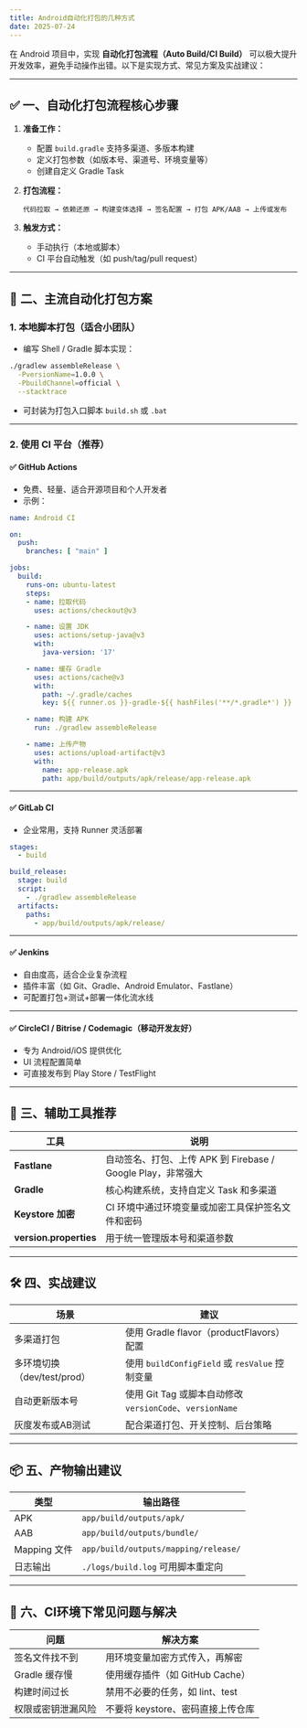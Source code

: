 ```yaml
---
title: Android自动化打包的几种方式
date: 2025-07-24
---
```




在 Android 项目中，实现 **自动化打包流程（Auto Build/CI Build）** 可以极大提升开发效率，避免手动操作出错。以下是实现方式、常见方案及实战建议：

------

## ✅ 一、自动化打包流程核心步骤

1. **准备工作：**

   - 配置 `build.gradle` 支持多渠道、多版本构建
   - 定义打包参数（如版本号、渠道号、环境变量等）
   - 创建自定义 Gradle Task

2. **打包流程：**

   ```
   代码拉取 → 依赖还原 → 构建变体选择 → 签名配置 → 打包 APK/AAB → 上传或发布
   ```

3. **触发方式：**

   - 手动执行（本地或脚本）
   - CI 平台自动触发（如 push/tag/pull request）

------

## 🚀 二、主流自动化打包方案

### 1. 本地脚本打包（适合小团队）

- 编写 Shell / Gradle 脚本实现：

```bash
./gradlew assembleRelease \
  -PversionName=1.0.0 \
  -PbuildChannel=official \
  --stacktrace
```

- 可封装为打包入口脚本 `build.sh` 或 `.bat`

------

### 2. 使用 CI 平台（推荐）

#### ✅ GitHub Actions

- 免费、轻量、适合开源项目和个人开发者
- 示例：

```yaml
name: Android CI

on:
  push:
    branches: [ "main" ]

jobs:
  build:
    runs-on: ubuntu-latest
    steps:
    - name: 拉取代码
      uses: actions/checkout@v3

    - name: 设置 JDK
      uses: actions/setup-java@v3
      with:
        java-version: '17'

    - name: 缓存 Gradle
      uses: actions/cache@v3
      with:
        path: ~/.gradle/caches
        key: ${{ runner.os }}-gradle-${{ hashFiles('**/*.gradle*') }}

    - name: 构建 APK
      run: ./gradlew assembleRelease

    - name: 上传产物
      uses: actions/upload-artifact@v3
      with:
        name: app-release.apk
        path: app/build/outputs/apk/release/app-release.apk
```

------

#### ✅ GitLab CI

- 企业常用，支持 Runner 灵活部署

```yaml
stages:
  - build

build_release:
  stage: build
  script:
    - ./gradlew assembleRelease
  artifacts:
    paths:
      - app/build/outputs/apk/release/
```

------

#### ✅ Jenkins

- 自由度高，适合企业复杂流程
- 插件丰富（如 Git、Gradle、Android Emulator、Fastlane）
- 可配置打包+测试+部署一体化流水线

------

#### ✅ CircleCI / Bitrise / Codemagic（移动开发友好）

- 专为 Android/iOS 提供优化
- UI 流程配置简单
- 可直接发布到 Play Store / TestFlight

------

## 🧰 三、辅助工具推荐

| 工具                   | 说明                                                         |
| ---------------------- | ------------------------------------------------------------ |
| **Fastlane**           | 自动签名、打包、上传 APK 到 Firebase / Google Play，非常强大 |
| **Gradle**             | 核心构建系统，支持自定义 Task 和多渠道                       |
| **Keystore 加密**      | CI 环境中通过环境变量或加密工具保护签名文件和密码            |
| **version.properties** | 用于统一管理版本号和渠道参数                                 |



------

## 🛠️ 四、实战建议

| 场景                        | 建议                                                     |
| --------------------------- | -------------------------------------------------------- |
| 多渠道打包                  | 使用 Gradle flavor（productFlavors）配置                 |
| 多环境切换（dev/test/prod） | 使用 `buildConfigField` 或 `resValue` 控制变量           |
| 自动更新版本号              | 使用 Git Tag 或脚本自动修改 `versionCode`、`versionName` |
| 灰度发布或AB测试            | 配合渠道打包、开关控制、后台策略                         |



------

## 📦 五、产物输出建议

| 类型         | 输出路径                             |
| ------------ | ------------------------------------ |
| APK          | `app/build/outputs/apk/`             |
| AAB          | `app/build/outputs/bundle/`          |
| Mapping 文件 | `app/build/outputs/mapping/release/` |
| 日志输出     | `./logs/build.log` 可用脚本重定向    |



------

## 🧪 六、CI环境下常见问题与解决

| 问题               | 解决方案                          |
| ------------------ | --------------------------------- |
| 签名文件找不到     | 用环境变量加密方式传入，再解密    |
| Gradle 缓存慢      | 使用缓存插件（如 GitHub Cache）   |
| 构建时间过长       | 禁用不必要的任务，如 lint、test   |
| 权限或密钥泄漏风险 | 不要将 keystore、密码直接上传仓库 |